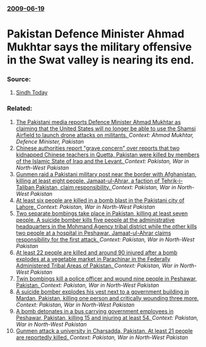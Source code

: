 ### [2009-06-19](/news/2009/06/19/index.md)

#  Pakistan Defence Minister Ahmad Mukhtar says the military offensive in the Swat valley is nearing its end. 




### Source:

1. [Sindh Today](http://www.sindhtoday.net/news/1/21720.htm)

### Related:

1. [The Pakistani media reports Defence Minister Ahmad Mukhtar as claiming that the United States will no longer be able to use the Shamsi Airfield to launch drone attacks on militants. ](/news/2011/06/30/the-pakistani-media-reports-defence-minister-ahmad-mukhtar-as-claiming-that-the-united-states-will-no-longer-be-able-to-use-the-shamsi-airfi.md) _Context: Ahmad Mukhtar, Defence Minister, Pakistan_
2. [Chinese authorities report "grave concern" over reports that two kidnapped Chinese teachers in Quetta, Pakistan were killed by members of the Islamic State of Iraq and the Levant. ](/news/2017/06/9/chinese-authorities-report-grave-concern-over-reports-that-two-kidnapped-chinese-teachers-in-quetta-pakistan-were-killed-by-members-of-th.md) _Context: Pakistan, War in North-West Pakistan_
3. [Gunmen raid a Pakistani military post near the border with Afghanistan, killing at least eight people. Jamaat-ul-Ahrar, a faction of Tehrik-i-Taliban Pakistan, claim responsibility. ](/news/2017/03/17/gunmen-raid-a-pakistani-military-post-near-the-border-with-afghanistan-killing-at-least-eight-people-jamaat-ul-ahrar-a-faction-of-tehrik.md) _Context: Pakistan, War in North-West Pakistan_
4. [At least six people are killed in a bomb blast in the Pakistani city of Lahore. ](/news/2017/02/23/at-least-six-people-are-killed-in-a-bomb-blast-in-the-pakistani-city-of-lahore.md) _Context: Pakistan, War in North-West Pakistan_
5. [Two separate bombings take place in Pakistan, killing at least seven people. A suicide bomber kills five people at the administrative headquarters in the Mohmand Agency tribal district while the other kills two people at a hospital in Peshawar. Jamaat-ul-Ahrar claims responsibility for the first attack. ](/news/2017/02/15/two-separate-bombings-take-place-in-pakistan-killing-at-least-seven-people-a-suicide-bomber-kills-five-people-at-the-administrative-headqu.md) _Context: Pakistan, War in North-West Pakistan_
6. [At least 22 people are killed and around 90 injured after a bomb explodes at a vegetable market in Parachinar in the Federally Administered Tribal Areas of Pakistan. ](/news/2017/01/21/at-least-22-people-are-killed-and-around-90-injured-after-a-bomb-explodes-at-a-vegetable-market-in-parachinar-in-the-federally-administered.md) _Context: Pakistan, War in North-West Pakistan_
7. [Twin bombings kill a police officer and wound nine people in Peshawar, Pakistan. ](/news/2016/05/18/twin-bombings-kill-a-police-officer-and-wound-nine-people-in-peshawar-pakistan.md) _Context: Pakistan, War in North-West Pakistan_
8. [A suicide bomber explodes his vest next to a government building in Mardan, Pakistan, killing one person and critically wounding three more. ](/news/2016/04/19/a-suicide-bomber-explodes-his-vest-next-to-a-government-building-in-mardan-pakistan-killing-one-person-and-critically-wounding-three-more.md) _Context: Pakistan, War in North-West Pakistan_
9. [   A bomb detonates in a bus carrying government employees in Peshawar, Pakistan, killing 15 and injuring at least 54. ](/news/2016/03/16/a-bomb-detonates-in-a-bus-carrying-government-employees-in-peshawar-pakistan-killing-15-and-injuring-at-least-54.md) _Context: Pakistan, War in North-West Pakistan_
10. [Gunmen attack a university in Charsadda, Pakistan. At least 21 people are reportedly killed. ](/news/2016/01/20/gunmen-attack-a-university-in-charsadda-pakistan-at-least-21-people-are-reportedly-killed.md) _Context: Pakistan, War in North-West Pakistan_
